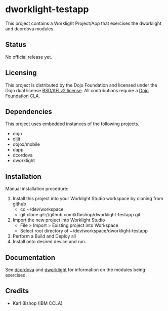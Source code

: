 # dworklight-testapp
This project contains a Worklight Project/App that exercises the dworklight and dcordova modules.

## Status

No official release yet.

## Licensing

This project is distributed by the Dojo Foundation and licensed under the Dojo dual license [BSD/AFLv2 license](http://dojotoolkit.org/license).
All contributions require a [Dojo Foundation CLA](http://dojofoundation.org/about/claForm).

## Dependencies

This project uses embedded instances of the following projects.
 * dojo
 * dijit
 * dojox/mobile
 * dapp
 * dcordova
 * dworklight

## Installation

Manual installation procedure:
1. Install this project into your Worklight Studio workspace by cloning from github
	- cd ~/dev/workspace
	- git clone git://github.com/kfbishop/dworklight-testapp.git
2. Import the new project into Worklight Studio
	- File > Import > Existing project into Workspace
	- Select root directory of ~/dev/workspace/dworklight-testapp
5. Perform a Build and Deploy all
6. Install onto desired device and run.


## Documentation

See [dcordova](https://github.com/ibm-dojo/dcordova) and [dworklight](https://github.com/ibm-dojo/dworklight) for information on the modules being exercised.


## Credits
* Karl Bishop (IBM CCLA)
